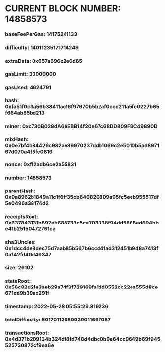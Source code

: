 # CURRENT BLOCK NUMBER: 14858573

### baseFeePerGas: 14175241133
### difficulty: 14011235171714249
### extraData: 0x657a696c2e6d65
### gasLimit: 30000000
### gasUsed: 4624791
### hash: 0xfa51f0c3a56b38411ac16f97670b5b2af0ccc211a5fc0227b65f664ab85bd213
### miner: 0xc730B028dA66EBB14f20e67c68DD809FBC49890D
### mixHash: 0x0e7bf4b34426c982ae89970237ddb1069c2e5010b5ad897167d070a4f6fc0816
### nonce: 0xff2adb6ce2a55831
### number: 14858573
### parentHash: 0x0a8962b1849a11c1f6ff35cb640820809e95fc5eeb955517df5e0496a38174d2
### receiptsRoot: 0x637843131b892eb688733c5ca703038f94dd5868ed694bbe41b25150472761ca
### sha3Uncles: 0x1dcc4de8dec75d7aab85b567b6ccd41ad312451b948a7413f0a142fd40d49347
### size: 26102
### stateRoot: 0x56c82d2fe3aeb29a74f3f729169fa1dd0552cc22ea555d8ce671cd9b39ec291f
### timestamp: 2022-05-28 05:55:29.819236
### totalDifficulty: 50170112680939011667087
### transactionsRoot: 0x4d371b209134b324df8fd748d4dbc0b9e64cc9649b69f945525730872cf9ea6e
